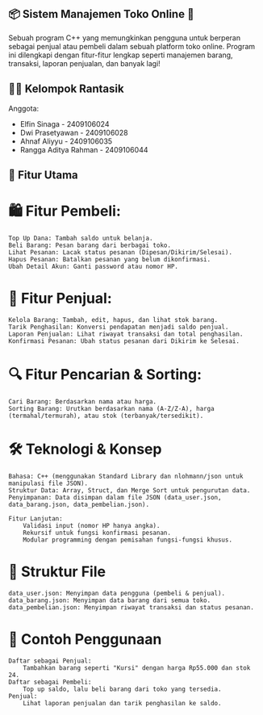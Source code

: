## 📦 Sistem Manajemen Toko Online 🛒

Sebuah program C++ yang memungkinkan pengguna untuk berperan sebagai penjual atau pembeli dalam sebuah platform toko online. Program ini dilengkapi dengan fitur-fitur lengkap seperti manajemen barang, transaksi, laporan penjualan, dan banyak lagi!

## 🧑‍💻 Kelompok Rantasik

Anggota:
- Elfin Sinaga         - 2409106024
- Dwi Prasetyawan      - 2409106028
- Ahnaf Aliyyu         - 2409106035
- Rangga Aditya Rahman - 2409106044

## 🌟 Fitur Utama

# 🛍️ Fitur Pembeli:
    Top Up Dana: Tambah saldo untuk belanja.
    Beli Barang: Pesan barang dari berbagai toko.
    Lihat Pesanan: Lacak status pesanan (Dipesan/Dikirim/Selesai).
    Hapus Pesanan: Batalkan pesanan yang belum dikonfirmasi.
    Ubah Detail Akun: Ganti password atau nomor HP.

# 🏪 Fitur Penjual:
    Kelola Barang: Tambah, edit, hapus, dan lihat stok barang.
    Tarik Penghasilan: Konversi pendapatan menjadi saldo penjual.
    Laporan Penjualan: Lihat riwayat transaksi dan total penghasilan.
    Konfirmasi Pesanan: Ubah status pesanan dari Dikirim ke Selesai.

# 🔍 Fitur Pencarian & Sorting:
    Cari Barang: Berdasarkan nama atau harga.
    Sorting Barang: Urutkan berdasarkan nama (A-Z/Z-A), harga (termahal/termurah), atau stok (terbanyak/tersedikit).

# 🛠️ Teknologi & Konsep
    Bahasa: C++ (menggunakan Standard Library dan nlohmann/json untuk manipulasi file JSON).
    Struktur Data: Array, Struct, dan Merge Sort untuk pengurutan data.
    Penyimpanan: Data disimpan dalam file JSON (data_user.json, data_barang.json, data_pembelian.json).

    Fitur Lanjutan:
        Validasi input (nomor HP hanya angka).
        Rekursif untuk fungsi konfirmasi pesanan.
        Modular programming dengan pemisahan fungsi-fungsi khusus.

# 📂 Struktur File
    data_user.json: Menyimpan data pengguna (pembeli & penjual).
    data_barang.json: Menyimpan data barang dari semua toko.
    data_pembelian.json: Menyimpan riwayat transaksi dan status pesanan.

# 📝 Contoh Penggunaan
    Daftar sebagai Penjual:
        Tambahkan barang seperti "Kursi" dengan harga Rp55.000 dan stok 24.
    Daftar sebagai Pembeli:
        Top up saldo, lalu beli barang dari toko yang tersedia.
    Penjual:
        Lihat laporan penjualan dan tarik penghasilan ke saldo.
